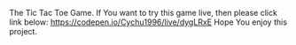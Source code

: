 The Tic Tac Toe Game.
If You want to try this game live, then please click link below:
https://codepen.io/Cychu1996/live/dygLRxE
Hope You enjoy this project. 
